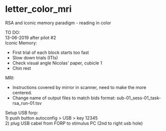 # letter_color_mri
RSA and iconic memory paradigm - reading in color 

TO DO: 
<br> 13-06-2019 after pilot #2
<br>
Iconic Memory: 
- First trial of each block starts too fast
- Slow down trials (ITIs)
- Check visual angle Nicolas' paper, cubicle 1
- Chin rest

MRI:
- Instructions covered by mirror in scanner, need to make the more centered.
- Change name of output files to match bids format: sub-01_sess-01_task-rsa_run-01.tsv


Setup USB forp: 
<br> 1) push button autoconfig > USB > key 12345
<br> 2) plug USB cabel from FORP to stimulus PC (2nd to right usb hole)
